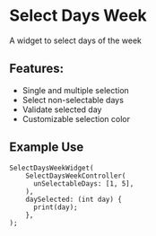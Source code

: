 # Select Days Week

A widget to select days of the week

## Features:
- Single and multiple selection
- Select non-selectable days
- Validate selected day
- Customizable selection color

## Example Use

```
SelectDaysWeekWidget(
    SelectDaysWeekController(
      unSelectableDays: [1, 5],
    ),
    daySelected: (int day) {
      print(day);
    },
);
```

